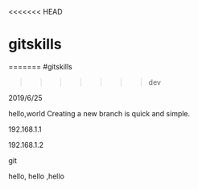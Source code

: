 <<<<<<< HEAD
# gitskills
=======
#gitskills
>>>>>>> dev

2019/6/25

hello,world
Creating a new branch is quick and simple.


192.168.1.1

192.168.1.2

git 



hello, hello ,hello
